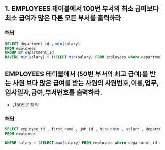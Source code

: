 ## 1. EMPLOYEES 테이블에서 100번 부서의 최소 급여보다 최소 급여가 많은 다른 모든 부서를 출력하라

### 해답
```sql
SELECT department_id , min(salary)
FROM employees
GROUP BY department_id
HAVING min(salary) > (SELECT min(salary) FROM employees where department_id = 100);
```

## EMPLOYEES 테이블에서 (50번 부서의 최고 급여)를 받는 사원 보다 많은 급여를 받는 사원의 사원번호,이름,업무,입사일자,급여,부서번호를 출력하라.
- 단50번은 제외

### 해답
```sql
SELECT employee_id , first_name , job_id , hire_date , salary , department_id
FROM employees

WHERE salary > (SELECT max(salary) FROM employees where department_id = 50) AND department_id NOT IN(50);
```